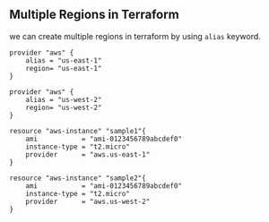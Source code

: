 ## Multiple Regions in Terraform

we can create multiple regions in terraform by using `alias` keyword.

```
provider "aws" {
    alias = "us-east-1"
    region= "us-east-1"
}

provider "aws" {
    alias = "us-west-2"
    region= "us-west-2"
}

resource "aws-instance" "sample1"{
    ami           = "ami-0123456789abcdef0"
    instance-type = "t2.micro"
    provider      = "aws.us-east-1"
}

resource "aws-instance" "sample2"{
    ami           = "ami-0123456789abcdef0"
    instance-type = "t2.micro"
    provider      = "aws.us-west-2"
}
```